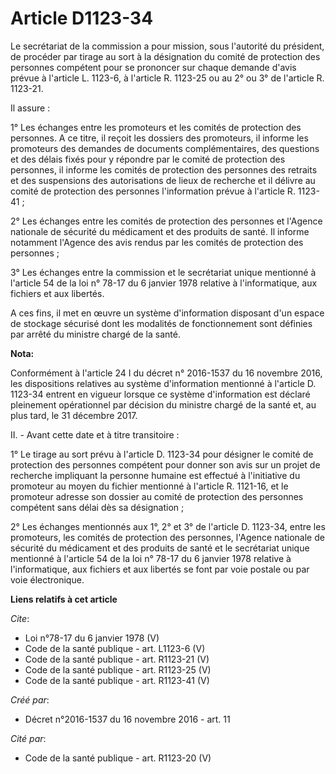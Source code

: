 # Article D1123-34

Le secrétariat de la commission a pour mission, sous l'autorité du président, de procéder par tirage au sort à la désignation
du comité de protection des personnes compétent pour se prononcer sur chaque demande d'avis prévue à l'article L. 1123-6, à
l'article R. 1123-25 ou au 2° ou 3° de l'article R. 1123-21. 

Il assure : 

1° Les échanges entre les promoteurs et les comités de protection des personnes. A ce titre, il reçoit les dossiers des
promoteurs, il informe les promoteurs des demandes de documents complémentaires, des questions et des délais fixés pour y
répondre par le comité de protection des personnes, il informe les comités de protection des personnes des retraits et des
suspensions des autorisations de lieux de recherche et il délivre au comité de protection des personnes l'information prévue
à l'article R. 1123-41 ; 

2° Les échanges entre les comités de protection des personnes et l'Agence nationale de sécurité du médicament et des produits
de santé. Il informe notamment l'Agence des avis rendus par les comités de protection des personnes ; 

3° Les échanges entre la commission et le secrétariat unique mentionné à l'article 54 de la loi n° 78-17 du 6 janvier 1978
relative à l'informatique, aux fichiers et aux libertés. 

A ces fins, il met en œuvre un système d'information disposant d'un espace de stockage sécurisé dont les modalités de
fonctionnement sont définies par arrêté du ministre chargé de la santé.

**Nota:**

Conformément à l'article 24 I du décret n° 2016-1537 du 16 novembre 2016, les dispositions relatives au système d'information
mentionné à l'article D. 1123-34 entrent en vigueur lorsque ce système d'information est déclaré pleinement opérationnel par
décision du ministre chargé de la santé et, au plus tard, le 31 décembre 2017.

II. - Avant cette date et à titre transitoire :

1° Le tirage au sort prévu à l'article D. 1123-34 pour désigner le comité de protection des personnes compétent pour donner
son avis sur un projet de recherche impliquant la personne humaine est effectué à l'initiative du promoteur au moyen du
fichier mentionné à l'article R. 1121-16, et le promoteur adresse son dossier au comité de protection des personnes compétent
sans délai dès sa désignation ;

2° Les échanges mentionnés aux 1°, 2° et 3° de l'article D. 1123-34, entre les promoteurs, les comités de protection des
personnes, l'Agence nationale de sécurité du médicament et des produits de santé et le secrétariat unique mentionné à
l'article 54 de la loi n° 78-17 du 6 janvier 1978 relative à l'informatique, aux fichiers et aux libertés se font par voie
postale ou par voie électronique.

**Liens relatifs à cet article**

_Cite_:

  - Loi n°78-17 du 6 janvier 1978 (V)
  - Code de la santé publique - art. L1123-6 (V)
  - Code de la santé publique - art. R1123-21 (V)
  - Code de la santé publique - art. R1123-25 (V)
  - Code de la santé publique - art. R1123-41 (V)

_Créé par_:

  - Décret n°2016-1537 du 16 novembre 2016 - art. 11

_Cité par_:

  - Code de la santé publique - art. R1123-20 (V)
